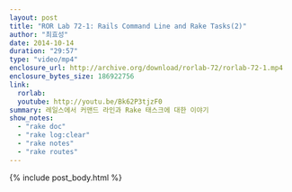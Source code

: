 ```yaml
---
layout: post
title: "ROR Lab 72-1: Rails Command Line and Rake Tasks(2)"
author: "최효성"
date: 2014-10-14
duration: "29:57"
type: "video/mp4"
enclosure_url: http://archive.org/download/rorlab-72/rorlab-72-1.mp4
enclosure_bytes_size: 186922756
link:
  rorlab: 
  youtube: http://youtu.be/Bk62P3tjzF0
summary: 레일스에서 커맨드 라인과 Rake 태스크에 대한 이야기
show_notes:
  - "rake doc"
  - "rake log:clear"
  - "rake notes"
  - "rake routes"
---
```


{% include post_body.html %}